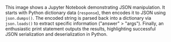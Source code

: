 This image shows a Jupyter Notebook demonstrating JSON manipulation. It starts with Python dictionary data (`response`), then encodes it to JSON using `json.dumps()`. The encoded string is parsed back into a dictionary via `json.loads()` to extract specific information ("answer" > "args"). Finally, an enthusiastic print statement outputs the results, highlighting successful JSON serialization and deserialization in Python.